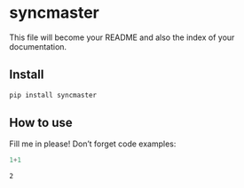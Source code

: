 syncmaster
================

<!-- WARNING: THIS FILE WAS AUTOGENERATED! DO NOT EDIT! -->

This file will become your README and also the index of your
documentation.

## Install

``` sh
pip install syncmaster
```

## How to use

Fill me in please! Don’t forget code examples:

``` python
1+1
```

    2
